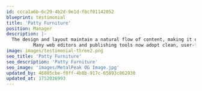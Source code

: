 ```yaml
---
id: ccca1a6b-6c29-4b2d-9e1d-fbcf01142052
blueprint: testimonial
title: 'Patty Furniture'
position: Manager
description: |-
  The design and layout maintain a natural flow of content, making it easier to read and understand.
          Many web editors and publishing tools now adopt clean, user-focused formatting to improve readability and create a more professional appearance.
image: images/testimonial-three2.png
seo_title: 'Patty Furniture'
seo_description: 'Patty Furniture'
seo_image: 'images/MetalPeak OG Image.jpg'
updated_by: 46885cbe-f8ff-4b8b-917c-65893c862938
updated_at: 1752036993
---
```

